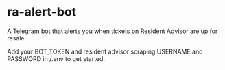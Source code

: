 # ra-alert-bot

A Telegram bot that alerts you when tickets on Resident Advisor are up for
resale.

Add your BOT_TOKEN and resident advisor scraping USERNAME and PASSWORD in /.env to get started.
